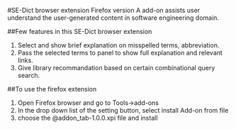 #SE-Dict browser extension Firefox version
A add-on assists user understand the user-generated content in software engineering domain.

##Few features in this SE-Dict browser extension
1. Select and show brief explanation on misspelled terms, abbreviation.
2. Pass the selected terms to panel to show full explanation and relevant links.
3. Give library recommandation based on certain combinational query search.

##To use the firefox extension
1. Open Firefox browser and go to Tools->add-ons
2. In the drop down list of the setting button, select install Add-on from file
3. choose the @addon_tab-1.0.0.xpi file and install
